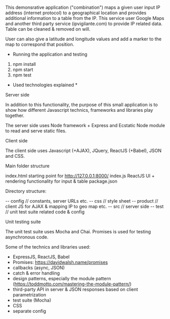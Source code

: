 

This demonsrative application ("combination") maps a given user input IP address (internet protocol) to a geographical location and provides additional information to a table from the IP. This service user Google Maps and
another third party service (ipvigilante.com) to provide IP related data. Table can be cleaned & removed on will.

User can also give a latitude and longitude values and add a marker to the map to
correspond that position.


* Running the application and testing

1) npm install
2) npm start
3) npm test


* Used technologies explained *

Server side

In addition to this functionality, the purpose of this small application is to
show how different Javascript technics, frameworks and libraries play together.

The server side uses Node framework + Express and Ecstatic Node module to read
and serve static files.

Client side

The client side uses Javascript (+AJAX), JQuery, ReactJS (+Babel), JSON and CSS.


Main folder structure

 index.html        starting point for http://127.0.0.1:8000/
 index.js          ReactJS UI + rendering functionality for input & table
 package.json

Directory structure:

 -- config // constants, server URLs etc.
 -- css    // style sheet
 -- product // client JS for AJAX & mapping IP to geo map etc.
 -- src  // server side
 -- test // unit test suite related code & config

Unit testing suite

The unit test suite uses Mocha and Chai. Promises is used for testing
asynchronous code.

Some of the technics and libraries used:

* ExpressJS, ReactJS, Babel
* Promises: https://davidwalsh.name/promises
* callbacks (async, JSON)
* catch & error handling
* design patterns, especially the module pattern (https://toddmotto.com/mastering-the-module-pattern/)
* third-party API in server & JSON responses based on client parametrization
* test suite (Mocha)
* CSS
* separate config 




